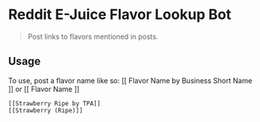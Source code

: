 # Reddit E-Juice Flavor Lookup Bot

> Post links to flavors mentioned in posts.

## Usage
To use, post a flavor name like so: [[ Flavor Name by Business Short Name ]] or [[ Flavor Name ]]

```
[[Strawberry Ripe by TPA]]
[[Strawberry (Ripe)]]
```
